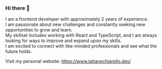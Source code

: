 ### Hi there 👋

I am a frontend developer with approximately 2 years of experience. <br />
I am passionate about new challenges and constantly seeking new opportunities to grow and learn. <br />
My skillset includes working with React and TypeScript, and I am always looking for ways to improve and expand upon my skills. <br />
I am excited to connect with like-minded professionals and see what the future holds. <br />

Visit my personal website: https://www.tatianechiarello.dev/

<!--
**tchiarello/tchiarello** is a ✨ _special_ ✨ repository because its `README.md` (this file) appears on your GitHub profile.

Here are some ideas to get you started:

- 🔭 I’m currently working on ...
- 🌱 I’m currently learning ...
- 👯 I’m looking to collaborate on ...
- 🤔 I’m looking for help with ...
- 💬 Ask me about ...
- 📫 How to reach me: ...
- 😄 Pronouns: ...
- ⚡ Fun fact: ...
-->
